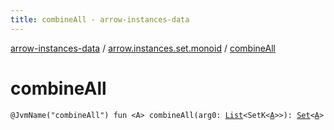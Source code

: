 ```yaml
---
title: combineAll - arrow-instances-data
---
```


[arrow-instances-data](../index.html) / [arrow.instances.set.monoid](index.html) / [combineAll](./combine-all.html)

# combineAll

`@JvmName("combineAll") fun <A> combineAll(arg0: `[`List`](https://kotlinlang.org/api/latest/jvm/stdlib/kotlin.collections/-list/index.html)`<SetK<`[`A`](combine-all.html#A)`>>): `[`Set`](https://kotlinlang.org/api/latest/jvm/stdlib/kotlin.collections/-set/index.html)`<`[`A`](combine-all.html#A)`>`